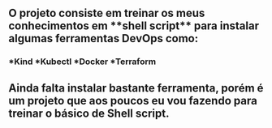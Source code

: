 <h2> O projeto consiste em treinar os meus conhecimentos em **shell script** para instalar algumas ferramentas DevOps como: </h2> 

<h3>
*Kind
*Kubectl
*Docker
*Terraform 
</h3>

<h2> Ainda falta instalar bastante ferramenta, porém é um projeto que aos poucos eu vou fazendo para treinar o básico de Shell script. </h2>